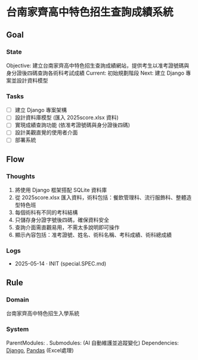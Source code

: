 # 台南家齊高中特色招生查詢成績系統

## Goal
### State
Objective: 建立台南家齊高中特色招生查詢成績網站，提供考生以准考證號碼與身分證後四碼查詢各術科考試成績
Current:   初始規劃階段
Next:      建立 Django 專案並設計資料模型

### Tasks
- [ ] 建立 Django 專案架構
- [ ] 設計資料庫模型 (匯入 2025score.xlsx 資料)
- [ ] 實現成績查詢功能 (依准考證號碼與身分證後四碼)
- [ ] 設計美觀直覺的使用者介面
- [ ] 部署系統

## Flow
### Thoughts
1. 將使用 Django 框架搭配 SQLite 資料庫
2. 從 2025score.xlsx 匯入資料，術科包括：餐飲管理科、流行服飾科、整體造型特色班
3. 每個術科有不同的考科結構
4. 只儲存身分證字號後四碼，確保資料安全
5. 查詢介面需直觀易用，不需太多說明即可操作
6. 顯示內容包括：准考證號、姓名、術科名稱、考科成績、術科總成績

### Logs
- 2025-05-14 · INIT (special.SPEC.md)

## Rule
### Domain
台南家齊高中特色招生入學系統

### System
ParentModules: .
Submodules:    (AI 自動維護並追蹤變化)
Dependencies:  [Django](https://www.djangoproject.com/), [Pandas](https://pandas.pydata.org/) (Excel處理)
